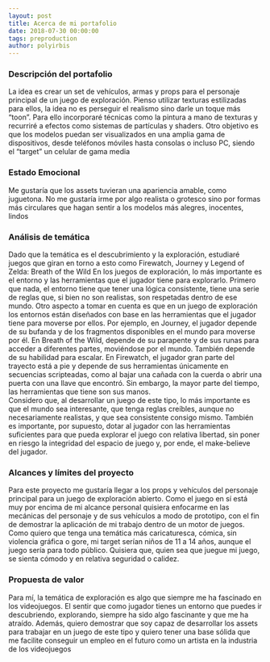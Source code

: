 ```yaml
---
layout: post
title: Acerca de mi portafolio
date: 2018-07-30 00:00:00
tags: preproduction
author: polyirbis
---
```


### Descripción del portafolio
La idea es crear un set de vehículos, armas y props para el personaje principal de un juego de exploración. Pienso utilizar texturas estilizadas para ellos, la idea no es perseguir el realismo sino darle un toque más “toon”. Para ello incorporaré técnicas como la pintura a mano de texturas y recurriré a efectos como sistemas de partículas y shaders. Otro objetivo es que los modelos puedan ser visualizados en una amplia gama de dispositivos, desde teléfonos móviles hasta consolas o incluso PC, siendo el “target” un celular de gama media  

### Estado Emocional
Me gustaría que los assets tuvieran una apariencia amable, como juguetona. No me gustaría irme por algo realista o grotesco sino por formas más circulares que hagan sentir a los modelos más alegres, inocentes, lindos  

### Análisis de temática
Dado que la temática es el descubrimiento y la exploración, estudiaré juegos que giran en torno a esto como Firewatch, Journey y Legend of Zelda: Breath of the Wild
En los juegos de exploración, lo más importante es el entorno y las herramientas que el jugador tiene para explorarlo. Primero que nada, el entorno tiene que tener una lógica consistente, tiene una serie de reglas que, si bien no son realistas, son respetadas dentro de ese mundo. Otro aspecto a tomar en cuenta es que en un juego de exploración los entornos están diseñados con base en las herramientas que el jugador tiene para moverse por ellos. Por ejemplo, en Journey, el jugador depende de su bufanda y de los fragmentos disponibles en el mundo para moverse por él. En Breath of the Wild, depende de su parapente y de sus runas para acceder a diferentes partes, moviéndose por el mundo. También depende de su habilidad para escalar. En Firewatch, el jugador gran parte del trayecto está a pie y depende de sus herramientas únicamente en secuencias scripteadas, como al bajar una cañada con la cuerda o abrir una puerta con una llave que encontró. Sin embargo, la mayor parte del tiempo, las herramientas que tiene son sus manos.  
Considero que, al desarrollar un juego de este tipo, lo más importante es que el mundo sea interesante, que tenga reglas creíbles, aunque no necesariamente realistas, y que sea consistente consigo mismo. También es importante, por supuesto, dotar al jugador con las herramientas suficientes para que pueda explorar el juego con relativa libertad, sin poner en riesgo la integridad del espacio de juego y, por ende, el make-believe del jugador.  

### Alcances y límites del proyecto
Para este proyecto me gustaría llegar a los props y vehículos del personaje principal para un juego de exploración abierto. Como el juego en sí está muy por encima de mi alcance personal quisiera enfocarme en las mecánicas del personaje y de sus vehículos a modo de prototipo, con el fin de demostrar la aplicación de mi trabajo dentro de un motor de juegos.  
Como quiero que tenga una temática más caricaturesca, cómica, sin violencia gráfica o gore, mi target serían niños de 11 a 14 años, aunque el juego sería para todo público. Quisiera que, quien sea que juegue mi juego, se sienta cómodo y en relativa seguridad o calidez.  

### Propuesta de valor
Para mí, la temática de exploración es algo que siempre me ha fascinado en los videojuegos. El sentir que como jugador tienes un entorno que puedes ir descubriendo, explorando, siempre ha sido algo fascinante y que me ha atraído. Además, quiero demostrar que soy capaz de desarrollar los assets para trabajar en un juego de este tipo y quiero tener una base sólida que me facilite conseguir un empleo en el futuro como un artista en la industria de los videojuegos  
